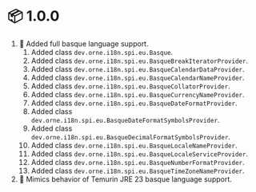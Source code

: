 # :package: 1.0.0

01. :gift: Added full basque language support.
    01. Added class `dev.orne.i18n.spi.eu.Basque`.
    01. Added class `dev.orne.i18n.spi.eu.BasqueBreakIteratorProvider`.
    01. Added class `dev.orne.i18n.spi.eu.BasqueCalendarDataProvider`.
    01. Added class `dev.orne.i18n.spi.eu.BasqueCalendarNameProvider`.
    01. Added class `dev.orne.i18n.spi.eu.BasqueCollatorProvider`.
    01. Added class `dev.orne.i18n.spi.eu.BasqueCurrencyNameProvider`.
    01. Added class `dev.orne.i18n.spi.eu.BasqueDateFormatProvider`.
    01. Added class `dev.orne.i18n.spi.eu.BasqueDateFormatSymbolsProvider`.
    01. Added class `dev.orne.i18n.spi.eu.BasqueDecimalFormatSymbolsProvider`.
    01. Added class `dev.orne.i18n.spi.eu.BasqueLocaleNameProvider`.
    01. Added class `dev.orne.i18n.spi.eu.BasqueLocaleServiceProvider`.
    01. Added class `dev.orne.i18n.spi.eu.BasqueNumberFormatProvider`.
    01. Added class `dev.orne.i18n.spi.eu.BasqueTimeZoneNameProvider`.
01. :gift: Mimics behavior of Temurin JRE 23 basque language support.
